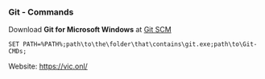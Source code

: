 ### Git - Commands ###

Download **Git for Microsoft Windows** at [Git SCM](<https://git-scm.com/download/win>)

```SET PATH=%PATH%;path\to\the\folder\that\contains\git.exe;path\to\Git-CMDs;```

Website: https://vic.onl/